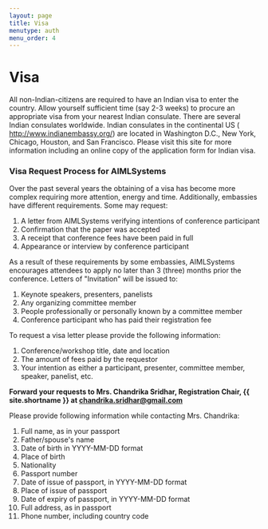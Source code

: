 ```yaml
---
layout: page
title: Visa
menutype: auth
menu_order: 4
---
```


# Visa

All non-Indian-citizens are required to have an Indian visa to enter the country. Allow yourself sufficient time (say 2-3 weeks) to procure an appropriate visa from your nearest Indian consulate. There are several Indian consulates worldwide. Indian consulates in the continental US ( http://www.indianembassy.org/) are located in Washington D.C., New York, Chicago, Houston, and San Francisco. Please visit this site for more information including an online copy of the application form for Indian visa.

### Visa Request Process for AIMLSystems

Over the past several years the obtaining of a visa has become more complex requiring more attention, energy and time. Additionally, embassies have different requirements. Some may request:

1. A letter from AIMLSystems verifying intentions of conference participant
1. Confirmation that the paper was accepted
1. A receipt that conference fees have been paid in full
1. Appearance or interview by conference participant

As a result of these requirements by some embassies, AIMLSystems encourages attendees to apply no later than 3 (three) months prior the conference. Letters of "Invitation" will be issued to:

1. Keynote speakers, presenters, panelists
1. Any organizing committee member
1. People professionally or personally known by a committee member
1. Conference participant who has paid their registration fee

To request a visa letter please provide the following information:

1. Conference/workshop title, date and location
1. The amount of fees paid by the requestor
1. Your intention as either a participant, presenter, committee member, speaker, panelist, etc.

**Forward your requests to Mrs. Chandrika Sridhar, Registration Chair, {{ site.shortname }} at chandrika.sridhar@gmail.com**

Please provide following information while contacting Mrs. Chandrika:

1. Full name, as in your passport
1. Father/spouse's name
1. Date of birth in YYYY-MM-DD format
1. Place of birth
1. Nationality
1. Passport number
1. Date of issue of passport, in YYYY-MM-DD format
1. Place of issue of passport
1. Date of expiry of passport, in YYYY-MM-DD format
1. Full address, as in passport
1. Phone number, including country code
